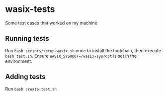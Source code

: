 # wasix-tests
Some test cases that worked on my machine

## Running tests

Run `bash scripts/setup-wasix.sh` once to install the toolchain, then execute
`bash test.sh`. Ensure `WASIX_SYSROOT=/wasix-sysroot` is set in the environment.

## Adding tests

Run `bash create-test.sh`
